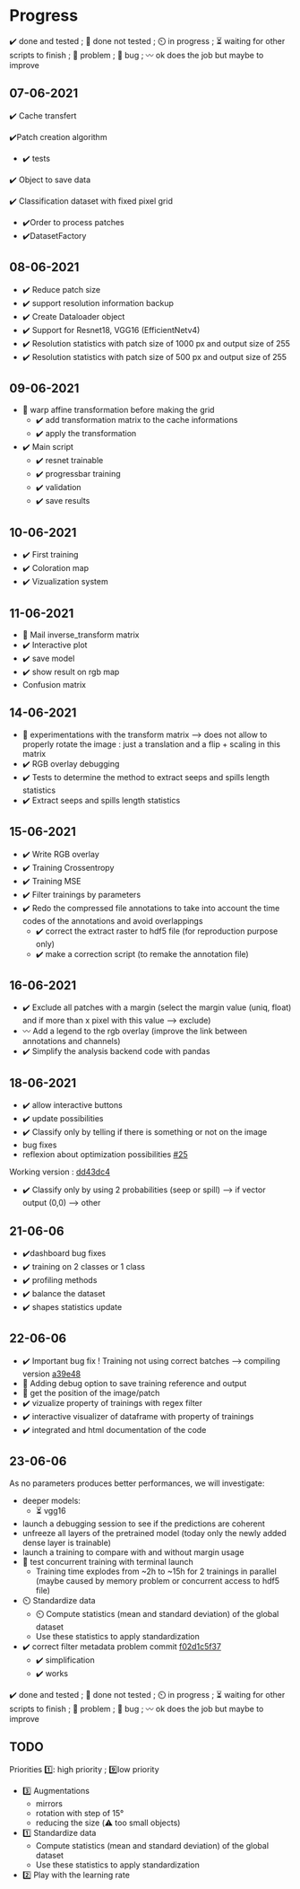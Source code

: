 # Progress

✔️ done and tested ; 🔨 done not tested ; ⏲️ in progress ; ⏳ waiting for other scripts to finish ; 🚩 problem ; 🐛 bug ; 〰️ ok does the job but maybe to improve

## 07-06-2021

✔️ Cache transfert

✔️Patch creation algorithm 
- ✔️ tests

✔️ Object to save data 

✔️ Classification dataset with fixed pixel grid
- ✔️Order to process patches
- ✔️DatasetFactory 

## 08-06-2021
- ✔️ Reduce patch size 
- ✔️ support resolution information backup
- ✔️ Create Dataloader object
- ✔️ Support for Resnet18, VGG16 (EfficientNetv4)
- ✔️ Resolution statistics with patch size of 1000 px and output size of 255
- ✔️ Resolution statistics with patch size of 500 px and output size of 255


## 09-06-2021

- :triangular_flag_on_post: warp affine transformation before making the grid
  - ✔️ add transformation matrix to the cache informations
  - ✔️ apply the transformation
- ✔️ Main script
  - ✔️ resnet trainable
  - ✔️ progressbar training
  - ✔️ validation
  - ✔️ save results

## 10-06-2021

- ✔️ First training
- ✔️ Coloration map
- ✔️ Vizualization system

## 11-06-2021
- :email: Mail inverse_transform matrix
- ✔️ Interactive plot
- ✔️ save model
- ✔️ show result on rgb map
- Confusion matrix

## 14-06-2021
- :triangular_flag_on_post: experimentations with the transform matrix
   --> does not allow to properly rotate the image : just a translation and a flip + scaling in this matrix
- ✔️ RGB overlay debugging
- ✔️ Tests to determine the method to extract seeps and spills length statistics
- ✔️ Extract seeps and spills length statistics

## 15-06-2021
- ✔️ Write RGB overlay
- ✔️ Training Crossentropy
- ✔️ Training MSE
- ✔️ Filter trainings by parameters 
- ✔️ Redo the compressed file annotations to take into account the time codes of the annotations and avoid overlappings
   - ✔️ correct the extract raster to hdf5 file (for reproduction purpose only)
   - ✔️ make a correction script (to remake the annotation file)

## 16-06-2021
- ✔️ Exclude all patches with a margin (select the margin value (uniq, float) and if more than x pixel with this value --> exclude)
- 〰️ Add a legend to the rgb overlay (improve the link between annotations and channels)
- ✔️ Simplify the analysis backend code with pandas

## 18-06-2021
- ✔️ allow interactive buttons
- ✔️ update possibilities
- ✔️ Classify only by telling if there is something or not on the image
- bug fixes
- reflexion about optimization possibilities [#25](https://github.com/Rob174/detection_nappe_hydrocarbures_IMT_cefrem/issues/25)

Working version : [dd43dc4](https://github.com/Rob174/detection_nappe_hydrocarbures_IMT_cefrem/commit/dd43dc4e8fd941a7738dc0a238647b0923182c8b)

- ✔️ Classify only by using 2 probabilities (seep or spill) --> if vector output (0,0) --> other

## 21-06-06
- ✔️dashboard bug fixes
- ✔️ training on 2 classes or 1 class
- ✔️ profiling methods
- ✔️ balance the dataset
- ✔️ shapes statistics update

## 22-06-06
- ✔️ Important bug fix ! Training not using correct batches --> compiling version [a39e48](https://github.com/Rob174/detection_nappe_hydrocarbures_IMT_cefrem/tree/a39e48ff933e16c063e15d3c371f78308a8bdbb5)
- 🔨 Adding debug option to save training reference and output
- 🔨 get the position of the image/patch
- ✔️ vizualize property of trainings with regex filter
- ✔️ interactive visualizer of dataframe with property of trainings
- ✔️ integrated and html documentation of the code

## 23-06-06
As no parameters produces better performances, we will investigate:
- deeper models:
  - ⏳ vgg16
- launch a debugging session to see if the predictions are coherent
- unfreeze all layers of the pretrained model (today only the newly added dense layer is trainable)
- launch a training to compare with and without margin usage
- 🚩 test concurrent training with terminal launch
  - Training time explodes from ~2h to ~15h for 2 trainings in parallel (maybe caused by memory problem or concurrent access to hdf5 file)
- ⏲️ Standardize data
  - ⏲️ Compute statistics (mean and standard deviation) of the global dataset
  - Use these statistics to apply standardization
- ✔️ correct filter metadata problem commit [f02d1c5f37](https://github.com/Rob174/detection_nappe_hydrocarbures_IMT_cefrem/tree/f02d1c5f374ef1097dfffb22332bc535664b1056)
  - ✔️ simplification
  - ✔️ works


✔️ done and tested ; 🔨 done not tested ; ⏲️ in progress ; ⏳ waiting for other scripts to finish ; 🚩 problem ; 🐛 bug ; 〰️ ok does the job but maybe to improve

## TODO

Priorities 1️⃣: high priority ; 9️⃣low priority

- 3️⃣ Augmentations
  - mirrors
  - rotation with step of 15°
  - reducing the size (⚠️ too small objects)
- 1️⃣ Standardize data
  - Compute statistics (mean and standard deviation) of the global dataset
  - Use these statistics to apply standardization
- 2️⃣ Play with the learning rate
